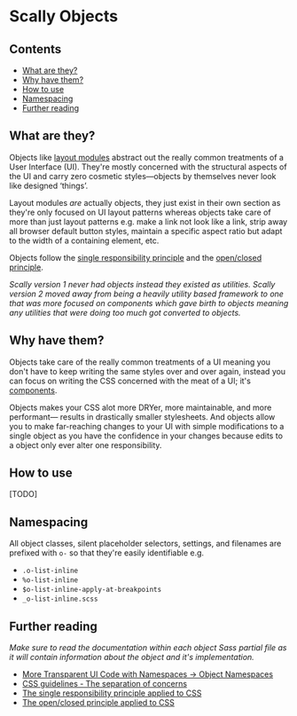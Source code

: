 # Scally Objects




## Contents

- [What are they?](#what-are-they)
- [Why have them?](#why-have-them)
- [How to use](#how-to-use)
- [Namespacing](#namespacing)
- [Further reading](#further-reading)




## What are they?

Objects like [layout modules](../layout/) abstract out the really common
treatments of a User Interface (UI). They're mostly concerned with the
structural aspects of the UI and carry zero cosmetic styles—objects by
themselves never look like designed ‘things’.

Layout modules *are* actually objects, they just exist in their own section as
they're only focused on UI layout patterns whereas objects take care of more
than just layout patterns e.g. make a link not look like a link, strip away
all browser default button styles, maintain a specific aspect ratio but adapt
to the width of a containing element, etc.

Objects follow the [single responsibility principle](http://csswizardry.com/2012/04/the-single-responsibility-principle-applied-to-css/)
and the [open/closed principle](http://csswizardry.com/2012/06/the-open-closed-principle-applied-to-css/).

*Scally version 1 never had objects instead they existed as utilities.
Scally version 2 moved away from being a heavily utility based framework to one
that was more focused on components which gave birth to objects meaning any
utilities that were doing too much got converted to objects.*




## Why have them?

Objects take care of the really common treatments of a UI meaning you don't
have to keep writing the same styles over and over again, instead you can focus
on writing the CSS concerned with the meat of a UI; it's [components](../components/).

Objects makes your CSS alot more DRYer, more maintainable, and more performant—
results in drastically smaller stylesheets. And objects allow you to make
far-reaching changes to your UI with simple modifications to a single object as
you have the confidence in your changes because edits to a object only ever
alter one responsibility.





## How to use

[TODO]




## Namespacing

All object classes, silent placeholder selectors, settings, and filenames
are prefixed with `o-` so that they're easily identifiable e.g.

- `.o-list-inline`
- `%o-list-inline`
- `$o-list-inline-apply-at-breakpoints`
- `_o-list-inline.scss`




## Further reading

*Make sure to read the documentation within each object Sass partial file as
it will contain information about the object and it's implementation.*

- [More Transparent UI Code with Namespaces -> Object Namespaces](http://csswizardry.com/2015/03/more-transparent-ui-code-with-namespaces/#object-namespaces-o-)
- [CSS guidelines - The separation of concerns](http://cssguidelin.es/#the-separation-of-concerns)
- [The single responsibility principle applied to CSS](http://csswizardry.com/2012/04/the-single-responsibility-principle-applied-to-css/)
- [The open/closed principle applied to CSS](http://csswizardry.com/2012/06/the-open-closed-principle-applied-to-css/)
